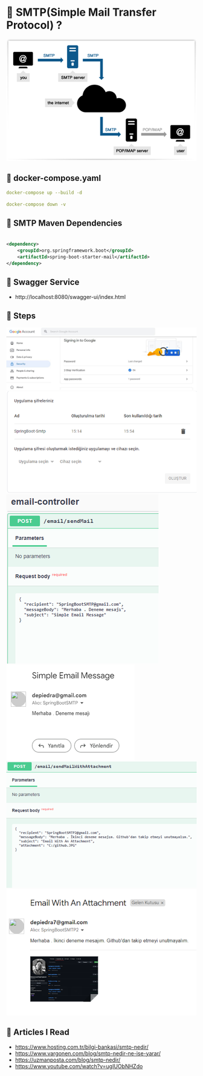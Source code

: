 # 🎯 SMTP(Simple Mail Transfer Protocol) ?

<img src="https://github.com/rasitesdmr/SpringBoot-Smtp/blob/master/image/smtp9.png">

## 📌 docker-compose.yaml

```yaml
docker-compose up --build -d
```

```yaml
docker-compose down -v
```

## 📌 SMTP Maven Dependencies

```xml

<dependency>
    <groupId>org.springframework.boot</groupId>
    <artifactId>spring-boot-starter-mail</artifactId>
</dependency>
```

## 📌 Swagger Service

* http://localhost:8080/swagger-ui/index.html

## 📌 Steps

<img src="https://github.com/rasitesdmr/SpringBoot-Smtp/blob/master/image/smtp2.jpg">
<img src="https://github.com/rasitesdmr/SpringBoot-Smtp/blob/master/image/smtp3.PNG">
<img src="https://github.com/rasitesdmr/SpringBoot-Smtp/blob/master/image/smtp5.PNG">
<img src="https://github.com/rasitesdmr/SpringBoot-Smtp/blob/master/image/smtp6.PNG">
<img src="https://github.com/rasitesdmr/SpringBoot-Smtp/blob/master/image/smtp8.PNG">
<img src="https://github.com/rasitesdmr/SpringBoot-Smtp/blob/master/image/smtp7.PNG">

## 📌 Articles I Read

* https://www.hosting.com.tr/bilgi-bankasi/smtp-nedir/
* https://www.vargonen.com/blog/smtp-nedir-ne-ise-yarar/
* https://uzmanposta.com/blog/smtp-nedir/
* https://www.youtube.com/watch?v=ugIUObNHZdo